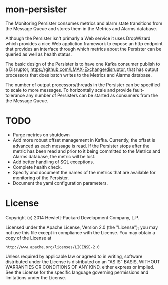 mon-persister
=============

The Monitoring Persister consumes metrics and alarm state transitions from the Message Queue and stores them in the Metrics and Alarms database.

Although the Persister isn't primarly a Web service it uses DropWizard which provides a nice Web appliction framework to expose an http endpoint that provides an interface through which metrics about the Persister can be queried as well as health status. 

The basic design of the Persister is to have one Kafka consumer publish to a Disruptor, https://github.com/LMAX-Exchange/disruptor, that has output processors that does batch writes to the Metrics and Alarms database.

The number of output processors/threads in the Persister can be specified to scale to more messages. To horizontally scale and provide fault-tolerance any number of Persisters can be started as consumers from the the Message Queue. 

# TODO

* Purge metrics on shutdown
* Add more robust offset management in Kafka. Currently, the offset is advanced as each message is read. If the Persister stops after the metric has been read and prior to it being committed to the Metrics and Alarms database, the metric will be lost. 
* Add better handling of SQL exceptions.
* Complete health check.
* Specify and document the names of the metrics that are available for monitoring of the Persister.
* Document the yaml configuration parameters.

# License

Copyright (c) 2014 Hewlett-Packard Development Company, L.P.

Licensed under the Apache License, Version 2.0 (the "License");
you may not use this file except in compliance with the License.
You may obtain a copy of the License at

    http://www.apache.org/licenses/LICENSE-2.0
    
Unless required by applicable law or agreed to in writing, software
distributed under the License is distributed on an "AS IS" BASIS,
WITHOUT WARRANTIES OR CONDITIONS OF ANY KIND, either express or
implied.
See the License for the specific language governing permissions and
limitations under the License.

